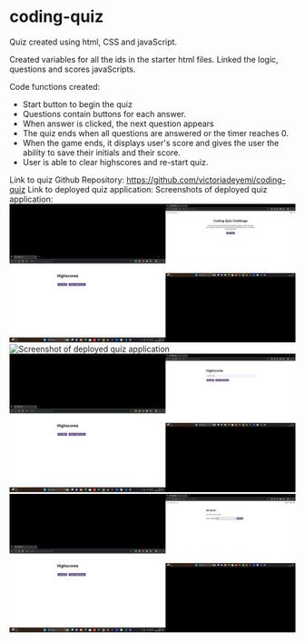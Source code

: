 # coding-quiz
Quiz created using html, CSS and javaScript.

Created variables for all the ids in the starter html files. 
Linked the logic, questions and scores javaScripts.

Code functions created:
* Start button to begin the quiz
* Questions contain buttons for each answer.
* When answer is clicked, the next question appears
* The quiz ends when all questions are answered or the timer reaches 0.
* When the game ends, it displays user's score and gives the user the ability to save their initials and their score.
* User is able to clear highscores and re-start quiz.


Link to quiz Github Repository: https://github.com/victoriadeyemi/coding-quiz
Link to deployed quiz application: 
Screenshots of deployed quiz application: ![Screenshot of deployed quiz application](starter/assets/images/coding-quiz-startquiz-deployed.png)
![Screenshot of deployed quiz application](starter/assets/images/codingquiz-questions-deployed.png.png)
![Screenshot of deployed quiz application](starter/assets/images/codingquiz-highscores-deployed.png)
![Screenshot of deployed quiz application](starter/assets/images/codingquiz-initials-deployed.png)

